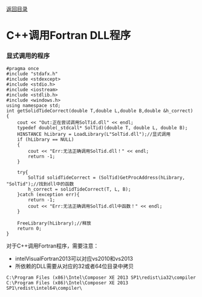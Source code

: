 [返回目录](../../catalogue.md)
# C++调用Fortran DLL程序

### 显式调用的程序

```
#pragma once
#include "stdafx.h"
#include <stdexcept>
#include <stdio.h>
#include <iostream>
#include <stdlib.h>
#include <windows.h>
using namespace std;
int getSolidTideCorrect(double T,double L,double B,double &h_correct)
{
	cout << "Out:正在尝试调用SolTid.dll" << endl;
	typedef double(_stdcall* SolTid)(double T, double L, double B);
	HINSTANCE hLibrary = LoadLibrary(L"SolTid.dll");//显式调用
	if (hLibrary == NULL)
	{
        cout << "Err:无法正确调用SolTid.dll！" << endl;
		return -1;
	}

	try{
		SolTid solidTideCorrect = (SolTid)GetProcAddress(hLibrary, "SolTid");//找到dll中的函数
		h_correct = solidTideCorrect(T, L, B);
	}catch (exception err){
		return -1;
		cout << "Err:无法正确调用SolTid.dll中函数！" << endl;
	}

	FreeLibrary(hLibrary);//释放
	return 0;
}
```

对于C++调用Fortran程序，需要注意：
+ intelVisualFortran2013可以对应vs2010和vs2013
+ 所依赖的DLL需要从对应的32或者64位目录中拷贝
```
C:\Program Files (x86)\Intel\Composer XE 2013 SP1\redist\ia32\compiler
C:\Program Files (x86)\Intel\Composer XE 2013 SP1\redist\intel64\compiler\
```